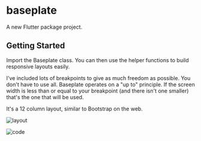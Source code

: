 # baseplate

A new Flutter package project.

## Getting Started

Import the Baseplate class. You can then use the helper functions to build responsive layouts easily.

I've included lots of breakpoints to give as much freedom as possible. You don't have to use all. Baseplate operates on a "up to" principle. If the screen width is less than or equal to your breakpoint (and there isn't one smaller) that's the one that will be used.

It's a 12 column layout, similar to Bootstrap on the web.

![layout](https://i.imgur.com/RSK8mmp.png)

![code](https://i.imgur.com/75W8Cgd.png)